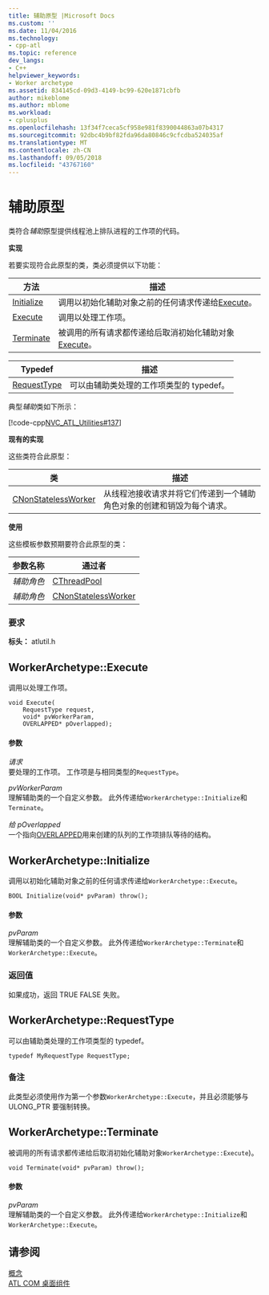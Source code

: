 ```yaml
---
title: 辅助原型 |Microsoft Docs
ms.custom: ''
ms.date: 11/04/2016
ms.technology:
- cpp-atl
ms.topic: reference
dev_langs:
- C++
helpviewer_keywords:
- Worker archetype
ms.assetid: 834145cd-09d3-4149-bc99-620e1871cbfb
author: mikeblome
ms.author: mblome
ms.workload:
- cplusplus
ms.openlocfilehash: 13f34f7ceca5cf958e981f8390044863a07b4317
ms.sourcegitcommit: 92dbc4b9bf82fda96da80846c9cfcdba524035af
ms.translationtype: MT
ms.contentlocale: zh-CN
ms.lasthandoff: 09/05/2018
ms.locfileid: "43767160"
---
```

# <a name="worker-archetype"></a>辅助原型

类符合*辅助*原型提供线程池上排队进程的工作项的代码。

**实现**

若要实现符合此原型的类，类必须提供以下功能：

|方法|描述|
|------------|-----------------|
|[Initialize](#initialize)|调用以初始化辅助对象之前的任何请求传递给[Execute](#execute)。|
|[Execute](#execute)|调用以处理工作项。|
|[Terminate](#terminate)|被调用的所有请求都传递给后取消初始化辅助对象[Execute](#execute)。|

|Typedef|描述|
|-------------|-----------------|
|[RequestType](#requesttype)|可以由辅助类处理的工作项类型的 typedef。|

典型*辅助*类如下所示：

[!code-cpp[NVC_ATL_Utilities#137](../../atl/codesnippet/cpp/worker-archetype_1.cpp)]

**现有的实现**

这些类符合此原型：

|类|描述|
|-----------|-----------------|
|[CNonStatelessWorker](../../atl/reference/cnonstatelessworker-class.md)|从线程池接收请求并将它们传递到一个辅助角色对象的创建和销毁为每个请求。|

**使用**

这些模板参数预期要符合此原型的类：

|参数名称|通过者|
|--------------------|-------------|
|*辅助角色*|[CThreadPool](../../atl/reference/cthreadpool-class.md)|
|*辅助角色*|[CNonStatelessWorker](../../atl/reference/cnonstatelessworker-class.md)|

### <a name="requirements"></a>要求

**标头：** atlutil.h

## <a name="execute"></a>WorkerArchetype::Execute

调用以处理工作项。

```  
void Execute(
    RequestType request,  
    void* pvWorkerParam,  
    OVERLAPPED* pOverlapped);
```

#### <a name="parameters"></a>参数

*请求*  
要处理的工作项。 工作项是与相同类型的`RequestType`。

*pvWorkerParam*  
理解辅助类的一个自定义参数。 此外传递给`WorkerArchetype::Initialize`和`Terminate`。

*给 pOverlapped*  
一个指向[OVERLAPPED](/windows/desktop/api/minwinbase/ns-minwinbase-_overlapped)用来创建的队列的工作项排队等待的结构。

## <a name="initialize"></a> WorkerArchetype::Initialize

调用以初始化辅助对象之前的任何请求传递给`WorkerArchetype::Execute`。  
```
BOOL Initialize(void* pvParam) throw();
```

#### <a name="parameters"></a>参数

*pvParam*  
理解辅助类的一个自定义参数。 此外传递给`WorkerArchetype::Terminate`和`WorkerArchetype::Execute`。

### <a name="return-value"></a>返回值

如果成功，返回 TRUE FALSE 失败。

## <a name="requesttype"></a> WorkerArchetype::RequestType

可以由辅助类处理的工作项类型的 typedef。

```  
typedef MyRequestType RequestType;    
```

### <a name="remarks"></a>备注

此类型必须使用作为第一个参数`WorkerArchetype::Execute`，并且必须能够与 ULONG_PTR 要强制转换。

## <a name="terminate"></a> WorkerArchetype::Terminate

被调用的所有请求都传递给后取消初始化辅助对象`WorkerArchetype::Execute`)。

``` 
void Terminate(void* pvParam) throw();
```

#### <a name="parameters"></a>参数

*pvParam*  
理解辅助类的一个自定义参数。 此外传递给`WorkerArchetype::Initialize`和`WorkerArchetype::Execute`。

## <a name="see-also"></a>请参阅

[概念](../../atl/active-template-library-atl-concepts.md)   
[ATL COM 桌面组件](../../atl/atl-com-desktop-components.md)

